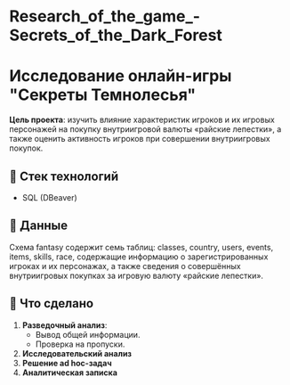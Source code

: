 # Research_of_the_game_-Secrets_of_the_Dark_Forest
# Исследование онлайн-игры "Секреты Темнолесья" 

**Цель проекта**: изучить влияние характеристик игроков и их игровых персонажей 
на покупку внутриигровой валюты «райские лепестки», а также оценить 
активность игроков при совершении внутриигровых покупок.  

## 🔧 Стек технологий  
  - SQL (DBeaver)  
  
## 📁 Данные  
Схема fantasy содержит семь таблиц: classes, country, users, events, items, skills, race, содержащие информацию о зарегистрированных игроках и их персонажах, а также сведения о совершённых внутриигровых покупках за игровую валюту «райские лепестки».  

## 📌 Что сделано  
1. **Разведочный анализ**:  
   - Вывод общей информации.  
   - Проверка на пропуски.  
2. **Исследовательский анализ**    
3. **Решение ad hoc-задач**    
4. **Аналитическая записка**  
     

